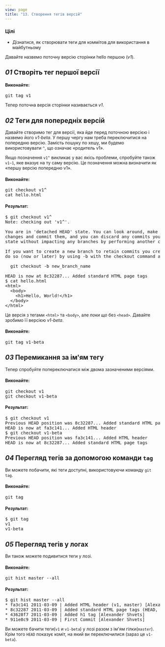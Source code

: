```yaml
---
view: page
title: "13. Створення тегів версій"
---
```


<h3>Цілі</h3>

<ul><li>Дізнатися, як створювати теги для коммітов для використання в майбутньому</li></ul>

<p>Давайте назвемо поточну версію сторінки hello першою (<em>v1</em>).</p>

<h2><em>01</em> Створіть тег першої версії</h2>

<h4 class="h4-pre">Виконайте:</h4>

<pre class="instructions">git tag v1</pre>

<p>Тепер поточна версія сторінки називається <em>v1</em>.</p>

<h2><em>02</em> Теги для попередніх версій </h2>

<p>Давайте створимо тег для версії, яка йде перед поточною версією і назвемо його <em>v1-beta</em>. У першу чергу нам треба переключитися на попередню версію. Замість пошуку по хешу, ми будемо використовувати <code>^</code>, що означає «родитель v1».</p>

<p class="note">Якщо позначення <code>v1^</code> викликає у вас якісь проблеми, спробуйте також <code>v1~1</code>, яке вказує на ту саму версію. Це позначення можна визначити як «першу версію попередню v1».</p>

<h4 class="h4-pre">Виконайте:</h4>

<pre class="instructions">git checkout v1^
cat hello.html</pre>

<h4 class="h4-pre">Результат:</h4>

<pre class="sample">$ git checkout v1^
Note: checking out 'v1^'.

You are in 'detached HEAD' state. You can look around, make experimental
changes and commit them, and you can discard any commits you make in this
state without impacting any branches by performing another checkout.

If you want to create a new branch to retain commits you create, you may
do so (now or later) by using -b with the checkout command again. Example:

  git checkout -b new_branch_name

HEAD is now at 8c32287... Added standard HTML page tags
$ cat hello.html
&lt;html&gt;
  &lt;body&gt;
    &lt;h1&gt;Hello, World!&lt;/h1&gt;
  &lt;/body&gt;
&lt;/html&gt;</pre>

<p>Це версія з тегами <code>&lt;html&gt;</code> та <code>&lt;body&gt;</code>, але <em>поки що</em> без  <code>&lt;head&gt;</code>. Давайте зробимо її версією <em>v1-beta</em>.</p>

<h4 class="h4-pre">Виконайте:</h4>

<pre class="instructions">git tag v1-beta</pre>

<h2><em>03</em> Перемикання за ім'ям тегу </h2>

<p>Тепер спробуйте попереключатися між двома зазначеними версіями.</p>

<h4 class="h4-pre">Виконайте:</h4>

<pre class="instructions">git checkout v1
git checkout v1-beta</pre>

<h4 class="h4-pre">Результат:</h4>

<pre class="sample">$ git checkout v1
Previous HEAD position was 8c32287... Added standard HTML page tags
HEAD is now at fa3c141... Added HTML header
$ git checkout v1-beta
Previous HEAD position was fa3c141... Added HTML header
HEAD is now at 8c32287... Added standard HTML page tags</pre>

<h2><em>04</em> Перегляд тегів за допомогою команди <code>tag</code></h2>

<p>Ви можете побачити, які теги доступні, використовуючи команду <code>git tag</code>.</p>

<h4 class="h4-pre">Виконайте:</h4>

<pre class="instructions">git tag</pre>

<h4 class="h4-pre">Результат:</h4>

<pre class="sample">$ git tag
v1
v1-beta</pre>

<h2><em>05</em> Перегляд тегів у логах </h2>

<p>Ви також можете подивитися теги у лозі.</p>

<h4 class="h4-pre">Виконайте:</h4>

<pre class="instructions">git hist master --all</pre>

<h4 class="h4-pre">Результат:</h4>

<pre class="sample">$ git hist master --all
* fa3c141 2011-03-09 | Added HTML header (v1, master) [Alexander Shvets]
* 8c32287 2011-03-09 | Added standard HTML page tags (HEAD, v1-beta) [Alexander Shvets]
* 43628f7 2011-03-09 | Added h1 tag [Alexander Shvets]
* 911e8c9 2011-03-09 | First Commit [Alexander Shvets]</pre>

<p>Ви можете бачити теги(<code>v1</code> и <code>v1-beta</code>) у лозі разом з ім'ям гілки(<code>master</code>). Крім того <code>HEAD</code> показує коміт, на який ви переключилися (зараз це <code>v1-beta</code>).</p>